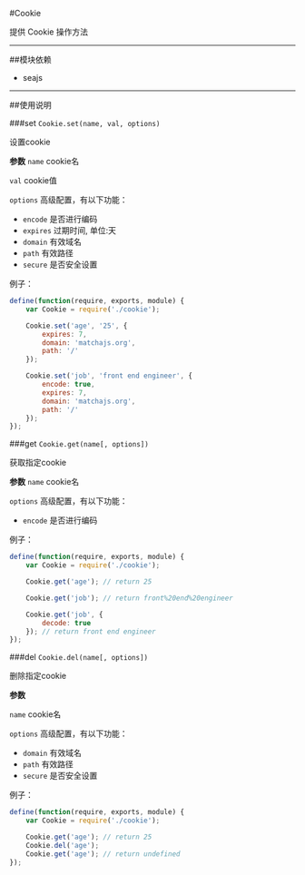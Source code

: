 #Cookie

提供 Cookie 操作方法

---


##模块依赖

- seajs

---


##使用说明

###set `Cookie.set(name, val, options)`

设置cookie

**参数**
`name` cookie名

`val` cookie值

`options` 高级配置，有以下功能：
+ `encode` 是否进行编码
+ `expires` 过期时间, 单位:天
+ `domain` 有效域名
+ `path` 有效路径
+ `secure` 是否安全设置


例子：

```js
define(function(require, exports, module) {
    var Cookie = require('./cookie');

    Cookie.set('age', '25', {
        expires: 7,
        domain: 'matchajs.org',
        path: '/'
    });

    Cookie.set('job', 'front end engineer', {
        encode: true,
        expires: 7,
        domain: 'matchajs.org',
        path: '/'
    });
});
```

###get `Cookie.get(name[, options])`

获取指定cookie

**参数**
`name` cookie名

`options` 高级配置，有以下功能：

+ `encode` 是否进行编码


例子：

```js
define(function(require, exports, module) {
    var Cookie = require('./cookie');

    Cookie.get('age'); // return 25

    Cookie.get('job'); // return front%20end%20engineer

    Cookie.get('job', {
        decode: true
    }); // return front end engineer
});
```

###del `Cookie.del(name[, options])`

删除指定cookie

**参数**

`name` cookie名

`options` 高级配置，有以下功能：

+ `domain` 有效域名
+ `path` 有效路径
+ `secure` 是否安全设置


例子：

```js
define(function(require, exports, module) {
    var Cookie = require('./cookie');

    Cookie.get('age'); // return 25
    Cookie.del('age');
    Cookie.get('age'); // return undefined
});
```